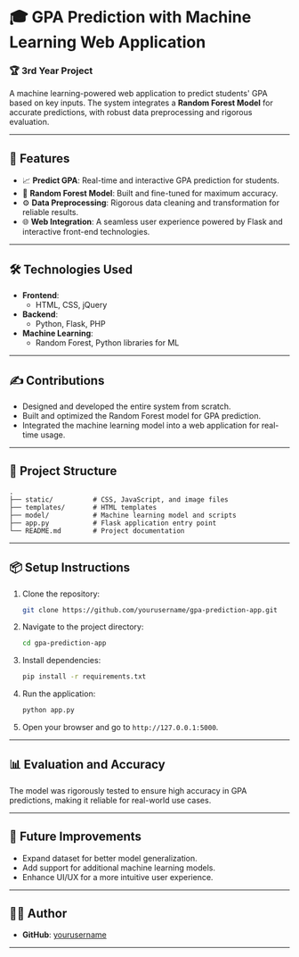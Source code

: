 # 🎓 GPA Prediction with Machine Learning Web Application

### 🏆 **3rd Year Project**

A machine learning-powered web application to predict students' GPA based on key inputs. The system integrates a **Random Forest Model** for accurate predictions, with robust data preprocessing and rigorous evaluation.

---

## 🚀 **Features**
- 📈 **Predict GPA**: Real-time and interactive GPA prediction for students.
- 🧐 **Random Forest Model**: Built and fine-tuned for maximum accuracy.
- ⚙️ **Data Preprocessing**: Rigorous data cleaning and transformation for reliable results.
- 🌐 **Web Integration**: A seamless user experience powered by Flask and interactive front-end technologies.

---

## 🛠️ **Technologies Used**
- **Frontend**:  
  - HTML, CSS, jQuery
- **Backend**:  
  - Python, Flask, PHP
- **Machine Learning**:  
  - Random Forest, Python libraries for ML

---

## ✍️ **Contributions**
- Designed and developed the entire system from scratch.
- Built and optimized the Random Forest model for GPA prediction.
- Integrated the machine learning model into a web application for real-time usage.

---

## 💃 **Project Structure**
```plaintext
.
├── static/          # CSS, JavaScript, and image files
├── templates/       # HTML templates
├── model/           # Machine learning model and scripts
├── app.py           # Flask application entry point
└── README.md        # Project documentation
```

---

## 📦 **Setup Instructions**
1. Clone the repository:
   ```bash
   git clone https://github.com/yourusername/gpa-prediction-app.git
   ```
2. Navigate to the project directory:
   ```bash
   cd gpa-prediction-app
   ```
3. Install dependencies:
   ```bash
   pip install -r requirements.txt
   ```
4. Run the application:
   ```bash
   python app.py
   ```
5. Open your browser and go to `http://127.0.0.1:5000`.

---

## 📊 **Evaluation and Accuracy**
The model was rigorously tested to ensure high accuracy in GPA predictions, making it reliable for real-world use cases.

---

## 🌟 **Future Improvements**
- Expand dataset for better model generalization.
- Add support for additional machine learning models.
- Enhance UI/UX for a more intuitive user experience.

---

## 🧑‍💻 **Author**
- **GitHub**: [yourusername](https://github.com/nipunasahanmahaliyana)

---
